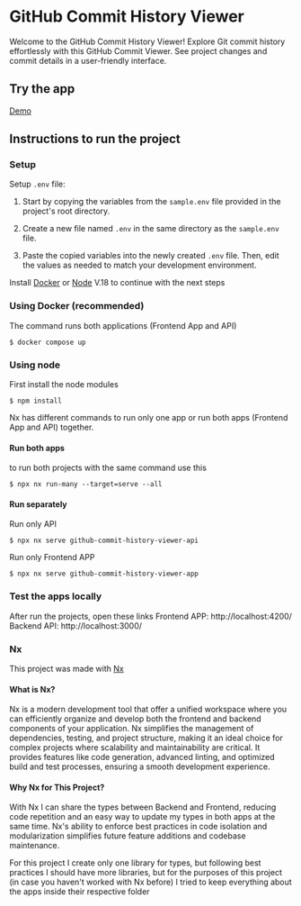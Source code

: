 # GitHub Commit History Viewer
Welcome to the GitHub Commit History Viewer! Explore Git commit history effortlessly with this GitHub Commit Viewer. See project changes and commit details in a user-friendly interface.
## Try the app
[Demo](https://github-commit-history-viewer.vercel.app/)
## Instructions to run the project
### Setup
Setup `.env` file:

1.  Start by copying the variables from the `sample.env` file provided in the project's root directory.
    
2.  Create a new file named `.env` in the same directory as the `sample.env` file.
    
3.  Paste the copied variables into the newly created `.env` file. Then, edit the values as needed to match your development environment.

Install  [Docker](https://www.docker.com/) or [Node](https://nodejs.org/) V.18 to continue with the next steps

### Using Docker (recommended)
The command runs both applications (Frontend App and API) 

    $ docker compose up

### Using node
First install the node modules

    $ npm install

Nx has different commands to run only one app or run both apps (Frontend App and API) together.

#### Run both apps
to run both projects with the same command use this

    $ npx nx run-many --target=serve --all 

#### Run separately

Run only API

    $ npx nx serve github-commit-history-viewer-api
Run only Frontend APP

    $ npx nx serve github-commit-history-viewer-app
### Test the apps locally
After run the projects, open these links
Frontend APP: http://localhost:4200/
Backend API: http://localhost:3000/
### Nx
This project was made with [Nx](https://nx.dev)
#### What is Nx?
Nx is a modern development tool that offer a unified workspace where you can efficiently organize and develop both the frontend and backend components of your application. Nx simplifies the management of dependencies, testing, and project structure, making it an ideal choice for complex projects where scalability and maintainability are critical. It provides features like code generation, advanced linting, and optimized build and test processes, ensuring a smooth development experience.

#### Why Nx for This Project?
With Nx I can share the types between Backend and Frontend, reducing code repetition and an easy way to update my types in both apps at the same time.
Nx's ability to enforce best practices in code isolation and modularization simplifies future feature additions and codebase maintenance.

For this project I create only one library for types, but following best practices I should have more libraries, but for the purposes of this project (in case you haven't worked with Nx before) I tried to keep everything about the apps inside their respective folder